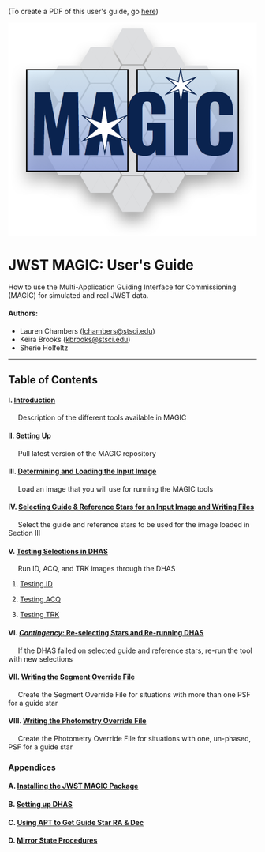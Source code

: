 (To create a PDF of this user's guide, go [here](magic_pdf_disclaimer.md))


![MAGIC Logo](../../magic_logo.png)


# JWST MAGIC: User's Guide

How to use the Multi-Application Guiding Interface for Commissioning (MAGIC) for simulated and real JWST data. 

#### Authors:
* Lauren Chambers (lchambers@stsci.edu) 
* Keira Brooks (kbrooks@stsci.edu)
* Sherie Holfeltz

--------


## Table of Contents

#### I. [Introduction](i_introduction.md) 

   &nbsp;&nbsp;&nbsp;&nbsp; Description of the different tools available in MAGIC
   

#### II. [Setting Up](ii_setting_up.md)

   &nbsp;&nbsp;&nbsp;&nbsp; Pull latest version of the MAGIC repository

#### III. [Determining and Loading the Input Image](iii_determining_and_loading_the_input_image.md) 
         
   &nbsp;&nbsp;&nbsp;&nbsp; Load an image that you will use for running the MAGIC tools

#### IV. [Selecting Guide & Reference Stars for an Input Image and Writing Files](iv_select_stars_and_write_files.md) 

   &nbsp;&nbsp;&nbsp;&nbsp; Select the guide and reference stars to be used for the image loaded in Section III

#### V. [Testing Selections in DHAS](v_testing_in_dhas.md) 

   &nbsp;&nbsp;&nbsp;&nbsp; Run ID, ACQ, and TRK images through the DHAS

   1. [Testing ID](v_testing_in_dhas.md#testing-id-in-dhas)

   2. [Testing ACQ](v_testing_in_dhas.md#testing-acq-in-dhas)

   3. [Testing TRK](v_testing_in_dhas.md#testing-trk-in-dhas)
   
#### VI. [*Contingency*: Re-selecting Stars and Re-running DHAS](vi_contingency_reselect_stars.md) 
 
   &nbsp;&nbsp;&nbsp;&nbsp; If the DHAS failed on selected guide and reference stars, re-run the tool with new selections

#### VII. [Writing the Segment Override File](vii_write_sof.md) 

   &nbsp;&nbsp;&nbsp;&nbsp; Create the Segment Override File for situations with more than one PSF for a guide star

#### VIII. [Writing the Photometry Override File](viii_write_pof.md) 

   &nbsp;&nbsp;&nbsp;&nbsp; Create the Photometry Override File for situations with one, un-phased, PSF for a guide star


### Appendices

#### A. [Installing the JWST MAGIC Package](appendix_a_installing_magic.md)

#### B. [Setting up DHAS](appendix_b_opening_dhas.md)

#### C. [Using APT to Get Guide Star RA & Dec](appendix_c_apt.md)

#### D. [Mirror State Procedures](appendix_d_mirror_states.md)
